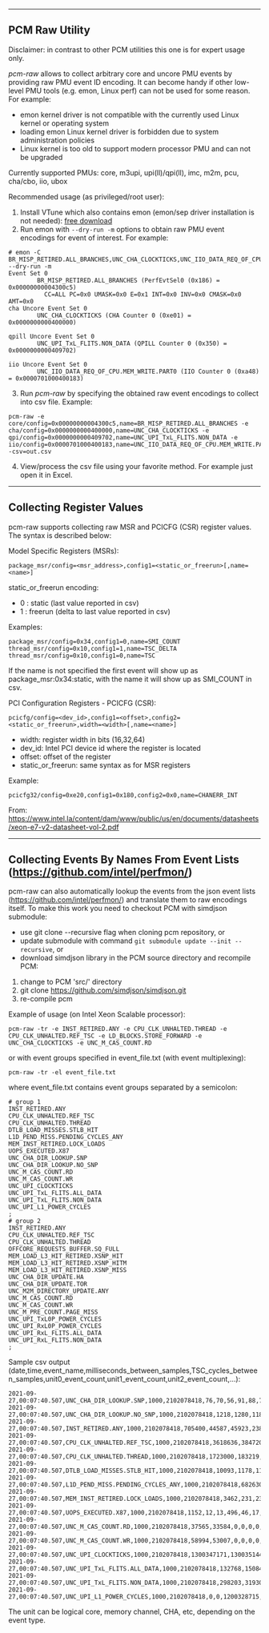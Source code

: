 --------------------------------------------------------------------------------
PCM Raw Utility
--------------------------------------------------------------------------------

Disclaimer: in contrast to other PCM utilities this one is for expert usage only.

*pcm-raw* allows to collect arbitrary core and uncore PMU events by providing raw PMU event ID encoding. It can become handy if other low-level PMU tools (e.g. emon, Linux perf) can not be used for some reason. For example:
- emon kernel driver is not compatible with the currently used Linux kernel or operating system
- loading emon Linux kernel driver is forbidden due to system administration policies
- Linux kernel is too old to support modern processor PMU and can not be upgraded

Currently supported PMUs: core, m3upi, upi(ll)/qpi(ll), imc, m2m, pcu, cha/cbo, iio, ubox

Recommended usage (as privileged/root user):
1. Install VTune which also contains emon (emon/sep driver installation is not needed): [free download](https://software.intel.com/content/www/us/en/develop/tools/vtune-profiler.html)
2. Run emon with `--dry-run -m` options to obtain raw PMU event encodings for event of interest. For example:
```
# emon -C BR_MISP_RETIRED.ALL_BRANCHES,UNC_CHA_CLOCKTICKS,UNC_IIO_DATA_REQ_OF_CPU.MEM_WRITE.PART0,UNC_UPI_TxL_FLITS.NON_DATA --dry-run -m
Event Set 0
        BR_MISP_RETIRED.ALL_BRANCHES (PerfEvtSel0 (0x186) = 0x00000000004300c5)
          CC=ALL PC=0x0 UMASK=0x0 E=0x1 INT=0x0 INV=0x0 CMASK=0x0 AMT=0x0
cha Uncore Event Set 0
        UNC_CHA_CLOCKTICKS (CHA Counter 0 (0xe01) = 0x0000000000400000)

qpill Uncore Event Set 0
        UNC_UPI_TxL_FLITS.NON_DATA (QPILL Counter 0 (0x350) = 0x0000000000409702)

iio Uncore Event Set 0
        UNC_IIO_DATA_REQ_OF_CPU.MEM_WRITE.PART0 (IIO Counter 0 (0xa48) = 0x0000701000400183)
```
3. Run *pcm-raw* by specifying the obtained raw event encodings to collect into csv file. Example:
```
pcm-raw -e core/config=0x00000000004300c5,name=BR_MISP_RETIRED.ALL_BRANCHES -e cha/config=0x0000000000400000,name=UNC_CHA_CLOCKTICKS -e qpi/config=0x0000000000409702,name=UNC_UPI_TxL_FLITS.NON_DATA -e iio/config=0x0000701000400183,name=UNC_IIO_DATA_REQ_OF_CPU.MEM_WRITE.PART0 -csv=out.csv
```
4. View/process the csv file using your favorite method. For example just open it in Excel.

--------------------------------------------------------------------------------
Collecting Register Values
--------------------------------------------------------------------------------

pcm-raw supports collecting raw MSR and PCICFG (CSR) register values. The syntax is described below:

Model Specific Registers (MSRs):

```
package_msr/config=<msr_address>,config1=<static_or_freerun>[,name=<name>]
```

static_or_freerun encoding:
* 0 : static (last value reported in csv)
* 1 : freerun (delta to last value reported in csv)

Examples:
```
package_msr/config=0x34,config1=0,name=SMI_COUNT
thread_msr/config=0x10,config1=1,name=TSC_DELTA
thread_msr/config=0x10,config1=0,name=TSC
```

If the name is not specified the first event will show up as package_msr:0x34:static, with the name it will show up as SMI_COUNT in csv.

PCI Configuration Registers - PCICFG (CSR):

```
pcicfg/config=<dev_id>,config1=<offset>,config2=<static_or_freerun>,width=<width>[,name=<name>]
```

* width: register width in bits (16,32,64) 
* dev_id: Intel PCI device id where the register is located
* offset: offset of the register
* static_or_freerun: same syntax as for MSR registers

Example:

```
pcicfg32/config=0xe20,config1=0x180,config2=0x0,name=CHANERR_INT
```
From: https://www.intel.la/content/dam/www/public/us/en/documents/datasheets/xeon-e7-v2-datasheet-vol-2.pdf

--------------------------------------------------------------------------------
Collecting Events By Names From Event Lists (https://github.com/intel/perfmon/)
--------------------------------------------------------------------------------

pcm-raw can also automatically lookup the events from the json event lists (https://github.com/intel/perfmon/) and translate them to raw encodings itself. To make this work you need to checkout PCM with simdjson submodule:

* use git clone --recursive flag when cloning pcm repository, or
* update submodule with command `git submodule update --init --recursive`, or
* download simdjson library in the PCM source directory and recompile PCM:

1. change to PCM 'src/' directory
2. git clone https://github.com/simdjson/simdjson.git
3. re-compile pcm

Example of usage (on Intel Xeon Scalable processor):

```
pcm-raw -tr -e INST_RETIRED.ANY -e CPU_CLK_UNHALTED.THREAD -e CPU_CLK_UNHALTED.REF_TSC -e LD_BLOCKS.STORE_FORWARD -e UNC_CHA_CLOCKTICKS -e UNC_M_CAS_COUNT.RD
```

or with event groups specified in event_file.txt (with event multiplexing):

```
pcm-raw -tr -el event_file.txt
```

where event_file.txt contains event groups separated by a semicolon:

```
# group 1
INST_RETIRED.ANY
CPU_CLK_UNHALTED.REF_TSC
CPU_CLK_UNHALTED.THREAD
DTLB_LOAD_MISSES.STLB_HIT
L1D_PEND_MISS.PENDING_CYCLES_ANY
MEM_INST_RETIRED.LOCK_LOADS
UOPS_EXECUTED.X87
UNC_CHA_DIR_LOOKUP.SNP
UNC_CHA_DIR_LOOKUP.NO_SNP
UNC_M_CAS_COUNT.RD
UNC_M_CAS_COUNT.WR
UNC_UPI_CLOCKTICKS
UNC_UPI_TxL_FLITS.ALL_DATA
UNC_UPI_TxL_FLITS.NON_DATA
UNC_UPI_L1_POWER_CYCLES
;
# group 2
INST_RETIRED.ANY
CPU_CLK_UNHALTED.REF_TSC
CPU_CLK_UNHALTED.THREAD
OFFCORE_REQUESTS_BUFFER.SQ_FULL
MEM_LOAD_L3_HIT_RETIRED.XSNP_HIT
MEM_LOAD_L3_HIT_RETIRED.XSNP_HITM
MEM_LOAD_L3_HIT_RETIRED.XSNP_MISS
UNC_CHA_DIR_UPDATE.HA
UNC_CHA_DIR_UPDATE.TOR
UNC_M2M_DIRECTORY_UPDATE.ANY
UNC_M_CAS_COUNT.RD
UNC_M_CAS_COUNT.WR
UNC_M_PRE_COUNT.PAGE_MISS
UNC_UPI_TxL0P_POWER_CYCLES
UNC_UPI_RxL0P_POWER_CYCLES
UNC_UPI_RxL_FLITS.ALL_DATA
UNC_UPI_RxL_FLITS.NON_DATA
;
```

Sample csv output (date,time,event_name,milliseconds_between_samples,TSC_cycles_between_samples,unit0_event_count,unit1_event_count,unit2_event_count,...):

```
2021-09-27,00:07:40.507,UNC_CHA_DIR_LOOKUP.SNP,1000,2102078418,76,70,56,91,88,75,76,158,74,60,77,81,75,74,71,95,99,95,125,87,68,136,54,91,65,84,69,46,75,100,92,68,67,70,68,80,72,88,80,76,130,71,102,98,79,73,71,109
2021-09-27,00:07:40.507,UNC_CHA_DIR_LOOKUP.NO_SNP,1000,2102078418,1218,1280,1187,1310,1268,1287,1282,1331,1265,1267,1300,1270,1258,1307,1289,1300,1410,1378,1312,1316,1367,1337,1332,1317,1584,1519,1569,1557,1483,1537,1545,1520,1562,1527,1575,1540,1530,1581,1476,1525,1610,1680,1581,1657,1565,1613,1596,1600
2021-09-27,00:07:40.507,INST_RETIRED.ANY,1000,2102078418,705400,44587,45923,238392,53910,69547,46644,46172,44740,44732,45692,44864,46105,45352,45057,217052,46511,46671,46893,46459,53739,47021,114133,46339,61649,59027,142096,48048,98178,48288,162122,474329,48046,49795,78239,425635,105512,69933,49827,48913,71549,48451,294858,312316,149586,540477,49115,55144,46788,61681,82964,81127,116227,85776,453369,145979,81007,82269,83580,73595,73355,73751,72599,47169,47767,48191,48131,48359,48621,67664,48227,532184,49686,48704,324264,48539,48795,48609,60275,518368,116077,163734,526815,50650,140337,666605,47935,1368049,47243,337542,47153,46882,46925,62373,70186,466927
2021-09-27,00:07:40.507,CPU_CLK_UNHALTED.REF_TSC,1000,2102078418,3618636,384720,589092,2143512,766752,724164,803124,627312,541548,538188,534324,509964,535164,527436,529284,1366176,488124,491820,533148,543900,608580,577920,1145172,602196,919632,824544,1429344,692916,1092756,700644,1298640,2487156,736344,841344,1324008,1855476,1260084,1104768,658308,5805324,851424,766080,1909740,2170392,1313592,3986892,683844,986832,659064,642432,682668,772128,1076628,710220,2514876,1085112,715344,700812,676452,594468,577668,590856,574056,597996,525336,551460,548520,561624,569352,741468,623196,3124212,592032,596400,2265312,556584,593124,546756,766752,2547216,1047396,1280160,2704884,525336,1200444,3255000,497700,13643700,481572,1601040,515592,523740,503664,854280,603120,2305128
2021-09-27,00:07:40.507,CPU_CLK_UNHALTED.THREAD,1000,2102078418,1723000,183219,280560,1020631,365140,344897,382467,298699,257868,256243,254471,242757,254794,251172,252091,650377,232442,234209,253807,259024,289817,275179,545244,286717,437888,392646,680513,329759,520244,333662,618356,1184347,350594,400648,630580,1517122,599939,525847,313441,2765951,405441,364827,909395,1033366,625655,1898427,325614,881026,312798,305884,325245,367890,512845,338440,1197524,516836,341497,334581,322975,283138,275031,281300,273347,284616,250171,262581,261182,267455,271097,353013,296757,1487751,282516,283651,1076725,265489,282845,260889,365411,1212743,498705,611118,1287439,360493,571158,1549944,236616,6499483,229820,762766,245338,248648,239640,406676,287582,1714659
2021-09-27,00:07:40.507,DTLB_LOAD_MISSES.STLB_HIT,1000,2102078418,10093,1178,1186,2593,1184,1356,1182,1201,1187,1200,1191,1179,1189,1179,1177,1444,1218,1205,1158,1183,1216,1190,1789,1184,1388,1347,2207,1384,1566,1352,1541,3221,1374,1398,1580,11223,1690,1427,1398,1356,1531,1388,3429,3567,2136,2639,1354,1393,1181,1188,1457,1456,1801,1437,4698,1697,1426,1434,1418,1452,1396,1394,1434,1164,1349,1349,1356,1318,1354,1528,1349,18546,1168,1160,8935,1166,1172,1167,1194,4432,1801,2341,3152,1190,1777,4328,1178,4396,1170,1939,1199,1150,1158,1197,1187,12441
2021-09-27,00:07:40.507,L1D_PEND_MISS.PENDING_CYCLES_ANY,1000,2102078418,682630,81530,114229,363299,169260,134931,441644,183870,89947,95379,98135,81156,75366,77990,78734,178321,52738,53883,57241,56306,65514,94824,152070,227164,87723,80980,300491,70675,148506,70130,173723,628031,142178,161405,503099,383743,255465,317627,67134,1509172,105102,242908,300344,336683,157280,555052,84017,615357,526290,88531,117674,387708,192129,157226,451213,201430,103646,106302,112452,86251,83203,82880,80239,189044,72389,73820,75135,70746,84963,106517,168907,249006,117006,109389,320326,98291,168531,100734,206075,647276,167155,154684,495947,359092,257614,322235,78189,1473756,148139,278653,308380,343576,166510,556816,90475,306546
2021-09-27,00:07:40.507,MEM_INST_RETIRED.LOCK_LOADS,1000,2102078418,3462,231,235,1159,259,277,239,237,236,238,236,239,238,237,237,1114,237,237,238,237,265,237,555,237,277,278,542,237,431,240,389,906,239,238,385,3973,435,280,238,238,401,238,847,1238,604,1948,238,238,235,275,266,267,428,277,1287,399,271,277,272,239,240,239,239,237,237,237,237,237,238,347,237,4266,238,238,1174,238,238,238,270,1361,526,697,1101,238,615,2172,238,4276,236,642,236,237,236,275,299,2842
2021-09-27,00:07:40.507,UOPS_EXECUTED.X87,1000,2102078418,1152,12,13,496,46,17,27,12,11,13,10,14,11,27,12,1591,11,10,11,13,23,11,257,12,64,52,216,31,231,31,1668,5944,31,30,85,710,101,54,34,41,100,33,1852,1561,423,2348,28,46,14,23,155,57,82,172,2776,281,19,52,107,18,36,18,19,14,11,10,10,10,26,57,10,108,31,33,151,31,32,30,63,3700,361,509,4610,31,396,1814,31,5607,33,4175,31,30,32,47,78,471
2021-09-27,00:07:40.507,UNC_M_CAS_COUNT.RD,1000,2102078418,37565,33584,0,0,0,0,40306,0,37373,0,0,0
2021-09-27,00:07:40.507,UNC_M_CAS_COUNT.WR,1000,2102078418,58994,53007,0,0,0,0,25088,0,21901,0,0,0
2021-09-27,00:07:40.507,UNC_UPI_CLOCKTICKS,1000,2102078418,1300347171,1300351441,1200328715,1300297715,1300303139,1200283803
2021-09-27,00:07:40.507,UNC_UPI_TxL_FLITS.ALL_DATA,1000,2102078418,132768,150840,0,285147,269190,0
2021-09-27,00:07:40.507,UNC_UPI_TxL_FLITS.NON_DATA,1000,2102078418,298203,319302,0,293389,264875,0
2021-09-27,00:07:40.507,UNC_UPI_L1_POWER_CYCLES,1000,2102078418,0,0,1200328715,0,0,1200283803
```
The unit can be logical core, memory channel, CHA, etc, depending on the event type.
